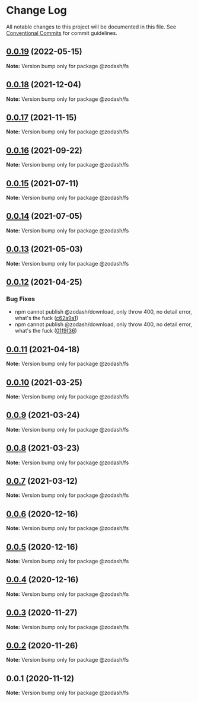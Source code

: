# Change Log

All notable changes to this project will be documented in this file.
See [Conventional Commits](https://conventionalcommits.org) for commit guidelines.

## [0.0.19](https://github.com/zcorky/zodash/compare/@zodash/fs@0.0.18...@zodash/fs@0.0.19) (2022-05-15)

**Note:** Version bump only for package @zodash/fs





## [0.0.18](https://github.com/zcorky/zodash/compare/@zodash/fs@0.0.17...@zodash/fs@0.0.18) (2021-12-04)

**Note:** Version bump only for package @zodash/fs





## [0.0.17](https://github.com/zcorky/zodash/compare/@zodash/fs@0.0.16...@zodash/fs@0.0.17) (2021-11-15)

**Note:** Version bump only for package @zodash/fs





## [0.0.16](https://github.com/zcorky/zodash/compare/@zodash/fs@0.0.15...@zodash/fs@0.0.16) (2021-09-22)

**Note:** Version bump only for package @zodash/fs





## [0.0.15](https://github.com/zcorky/zodash/compare/@zodash/fs@0.0.14...@zodash/fs@0.0.15) (2021-07-11)

**Note:** Version bump only for package @zodash/fs





## [0.0.14](https://github.com/zcorky/zodash/compare/@zodash/fs@0.0.13...@zodash/fs@0.0.14) (2021-07-05)

**Note:** Version bump only for package @zodash/fs





## [0.0.13](https://github.com/zcorky/zodash/compare/@zodash/fs@0.0.12...@zodash/fs@0.0.13) (2021-05-03)

**Note:** Version bump only for package @zodash/fs





## [0.0.12](https://github.com/zcorky/zodash/compare/@zodash/fs@0.0.11...@zodash/fs@0.0.12) (2021-04-25)


### Bug Fixes

* npm cannot publish @zodash/download, only throw 400, no detail error, what's the fuck ([c62a9a1](https://github.com/zcorky/zodash/commit/c62a9a10391845dbbc5a042cce44991446702d38))
* npm cannot publish @zodash/download, only throw 400, no detail error, what's the fuck ([01f9f36](https://github.com/zcorky/zodash/commit/01f9f367a2ca0cbff5c84aba23c0ddda731a8c37))





## [0.0.11](https://github.com/zcorky/zodash/compare/@zodash/fs@0.0.10...@zodash/fs@0.0.11) (2021-04-18)

**Note:** Version bump only for package @zodash/fs





## [0.0.10](https://github.com/zcorky/zodash/compare/@zodash/fs@0.0.9...@zodash/fs@0.0.10) (2021-03-25)

**Note:** Version bump only for package @zodash/fs





## [0.0.9](https://github.com/zcorky/zodash/compare/@zodash/fs@0.0.8...@zodash/fs@0.0.9) (2021-03-24)

**Note:** Version bump only for package @zodash/fs





## [0.0.8](https://github.com/zcorky/zodash/compare/@zodash/fs@0.0.7...@zodash/fs@0.0.8) (2021-03-23)

**Note:** Version bump only for package @zodash/fs





## [0.0.7](https://github.com/zcorky/zodash/compare/@zodash/fs@0.0.6...@zodash/fs@0.0.7) (2021-03-12)

**Note:** Version bump only for package @zodash/fs





## [0.0.6](https://github.com/zcorky/zodash/compare/@zodash/fs@0.0.5...@zodash/fs@0.0.6) (2020-12-16)

**Note:** Version bump only for package @zodash/fs





## [0.0.5](https://github.com/zcorky/zodash/compare/@zodash/fs@0.0.4...@zodash/fs@0.0.5) (2020-12-16)

**Note:** Version bump only for package @zodash/fs





## [0.0.4](https://github.com/zcorky/zodash/compare/@zodash/fs@0.0.3...@zodash/fs@0.0.4) (2020-12-16)

**Note:** Version bump only for package @zodash/fs





## [0.0.3](https://github.com/zcorky/zodash/compare/@zodash/fs@0.0.2...@zodash/fs@0.0.3) (2020-11-27)

**Note:** Version bump only for package @zodash/fs





## [0.0.2](https://github.com/zcorky/zodash/compare/@zodash/fs@0.0.1...@zodash/fs@0.0.2) (2020-11-26)

**Note:** Version bump only for package @zodash/fs





## 0.0.1 (2020-11-12)

**Note:** Version bump only for package @zodash/fs
